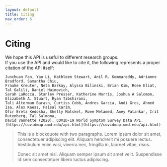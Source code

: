 ```yaml
---
layout: default
title: Citing
nav_order: 6
---
```


# Citing

We hope this API is useful to different research groups.  
If you use the API and would like to cite it, the following represents a proper citation of the API itself:

```
Junchuan Fan, Yao Li, Kathleen Stewart, Anil R. Kommareddy, Adrianne Bradford, Samantha Chiu,  
Frauke Kreuter, Neta Barkay, Alyssa Bilinski, Brian Kim, Roee Eliat, Tal Galili, Daniel Haimovich,  
Sarah LaRocca, Stanley Presser, Katherine Morris, Joshua A Salomon, Elizabeth A. Stuart, Ryan Tibshirani,  
Tali Alterman Barash, Curtiss Cobb, Andres Garcia, Andi Gros, Ahmed Isa, Alex Kaess, Faisal Karim,  
Ofir Eretz Kedosha, Shelly Matskel, Roee Melamed, Amey Patankar, Irit Rutenberg, Tal Salmona,  
David Vannette (2020). COVID-19 World Symptom Survey Data API.[https://covidmap.umd.edu/api.html](https://covidmap.umd.edu/api.html)
```

> This is a blockquote with two paragraphs. Lorem ipsum dolor sit amet,
> consectetuer adipiscing elit. Aliquam hendrerit mi posuere lectus.
> Vestibulum enim wisi, viverra nec, fringilla in, laoreet vitae, risus.
> 
> Donec sit amet nisl. Aliquam semper ipsum sit amet velit. Suspendisse
> id sem consectetuer libero luctus adipiscing.